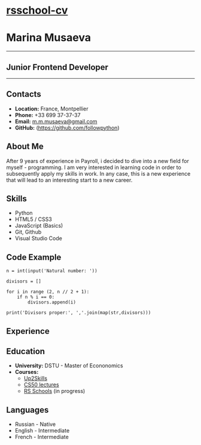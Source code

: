 # __[rsschool-cv](https://followpython.github.io/rsschool-cv/)__

# __Marina Musaeva__

******
## Junior Frontend Developer ##

******

## __Contacts__
- __Location:__ France, Montpellier
- __Phone:__ +33 699 37-37-37
- __Email:__ m.m.musaeva@gmail.com
- __GitHub:__ (https://github.com/followpython)

## __About Me__
After 9 years of experience in Payroll, i decided to dive into a new field for myself - programming. I am very interested in learning code in order to subsequently apply my skills in work. In any case, this is a new experience that will lead to an interesting start to a new career.

## __Skills__

- Python
- HTML5 / CSS3
- JavaScript (Basics)
- Git, Github
- Visual Studio Code

## __Code Example__
```
n = int(input('Natural number: ')) 

divisors = []

for i in range (2, n // 2 + 1):
    if n % i == 0:
        divisors.append(i)

print('Divisors proper:', ','.join(map(str,divisors)))
```
## __Experience__

## __Education__ 
- __University:__ DSTU - Master of Econonomics
- __Courses:__
  - [Up2Skills](https://book.up2skills.dev/basic-python)
  - [CS50 lectures](https://learning.edx.org/course/course-v1:HarvardX+CS50+X)
  - [RS Schools](https://rs.school/courses/javascript-ru) (in progress)

## __Languages__

- Russian \- Native
- English \- Intermediate
- French \- Intermediate